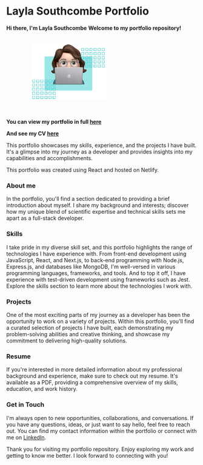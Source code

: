 # Layla Southcombe Portfolio

**Hi there, I'm Layla Southcombe**
**Welcome to my portfolio repository!**
<img src="src/images/memojiSquares.webp" alt="layla southcombe memoji" width="200" style="margin: 2rem 0rem 2rem 4rem;"/>

**You can view my portfolio in full [here](https://laylasouthcombe.netlify.app/)**

**And see my CV [here](https://docdro.id/7tZcCZL)**

This portfolio showcases my skills, experience, and the projects I have built. It's a glimpse into my journey as a developer and provides insights into my capabilities and accomplishments. 

This portfolio was created using React and hosted on Netlify.

### About me
In the portfolio, you'll find a section dedicated to providing a brief introduction about myself. I share my background and interests; discover how my unique blend of scientific expertise and technical skills sets me apart as a full-stack developer.

### Skills
I take pride in my diverse skill set, and this portfolio highlights the range of technologies I have experience with. From front-end development using JavaScript, React, and Next.js, to back-end programming with Node.js, Express.js, and databases like MongoDB, I'm well-versed in various programming languages, frameworks, and tools. And to top it off, I have experience with test-driven development using frameworks such as Jest. Explore the skills section to learn more about the technologies I work with.

### Projects
One of the most exciting parts of my journey as a developer has been the opportunity to work on a variety of projects. Within this portfolio, you'll find a curated selection of projects I have built, each demonstrating my problem-solving abilities and creative thinking, and showcase my commitment to delivering high-quality solutions.

### Resume
If you're interested in more detailed information about my professional background and experience, make sure to check out my resume. It's available as a PDF, providing a comprehensive overview of my skills, education, and work history.

### Get in Touch
I'm always open to new opportunities, collaborations, and conversations. If you have any questions, ideas, or just want to say hello, feel free to reach out. You can find my contact information within the portfolio or connect with me on [LinkedIn](https://www.linkedin.com/in/layla-southcombe-811a77102).

Thank you for visiting my portfolio repository. Enjoy exploring my work and getting to know me better. I look forward to connecting with you!